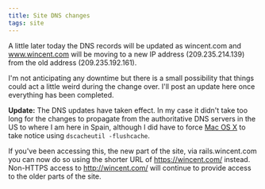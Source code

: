 ```yaml
---
title: Site DNS changes
tags: site
---
```


A little later today the DNS records will be updated as wincent.com and www.wincent.com will be moving to a new IP address (209.235.214.139) from the old address (209.235.192.161).

I'm not anticipating any downtime but there is a small possibility that things could act a little weird during the change over. I'll post an update here once everything has been completed.

**Update:** The DNS updates have taken effect. In my case it didn't take too long for the changes to propagate from the authoritative DNS servers in the US to where I am here in Spain, although I did have to force [Mac OS X](/wiki/Mac_OS_X) to take notice using `dscacheutil -flushcache`.

If you've been accessing this, the new part of the site, via rails.wincent.com you can now do so using the shorter URL of <https://wincent.com/> instead. Non-HTTPS access to <http://wincent.com/> will continue to provide access to the older parts of the site.
